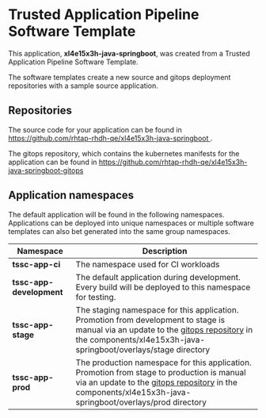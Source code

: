 # Trusted Application Pipeline Software Template

This application, **xl4e15x3h-java-springboot**, was created from a Trusted Application Pipeline Software Template.

The software templates create a new source and gitops deployment repositories with a sample source application. 

## Repositories

The source code for your application can be found in [https://github.com/rhtap-rhdh-qe/xl4e15x3h-java-springboot ](https://github.com/rhtap-rhdh-qe/xl4e15x3h-java-springboot ).
 
The gitops repository, which contains the kubernetes manifests for the application can be found in 
[https://github.com/rhtap-rhdh-qe/xl4e15x3h-java-springboot-gitops ](https://github.com/rhtap-rhdh-qe/xl4e15x3h-java-springboot-gitops ) 

## Application namespaces 

The default application will be found in the following namespaces. Applications can be deployed into unique namespaces or multiple software templates can also bet generated into the same group namespaces.  

|  Namespace   |  Description   |  
| -------- | -------- |
| **tssc-app-ci** | The namespace used for CI workloads |
| **tssc-app-development** | The default application during development. Every build will be deployed to this namespace for testing. |
| **tssc-app-stage** | The staging namespace for this application. Promotion from development to stage is manual via an update to the [gitops repository](https://github.com/rhtap-rhdh-qe/xl4e15x3h-java-springboot-gitops ) in the components/xl4e15x3h-java-springboot/overlays/stage directory |
| **tssc-app-prod** | The production namespace for this application. Promotion from stage to production is manual via an update to the [gitops repository](https://github.com/rhtap-rhdh-qe/xl4e15x3h-java-springboot-gitops ) in the components/xl4e15x3h-java-springboot/overlays/prod directory |